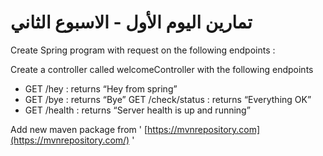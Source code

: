 # تمارين اليوم الأول - الاسبوع الثاني

Create Spring program with request on the following endpoints :

Create a controller called welcomeController with the following endpoints

- GET /hey : returns “Hey from spring” 
- GET /bye : returns “Bye” GET /check/status : returns “Everything OK” 
- GET /health : returns “Server health is up and running”

Add new maven package from ' [https://mvnrepository.com](https://mvnrepository.com/) '


